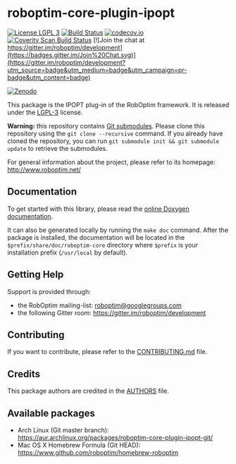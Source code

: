 roboptim-core-plugin-ipopt
==========================

[![License LGPL 3][badge-license]](http://www.gnu.org/licenses/lgpl-3.0.txt)
[![Build Status](https://travis-ci.org/roboptim/roboptim-core-plugin-ipopt.png?branch=master)](https://travis-ci.org/roboptim/roboptim-core-plugin-ipopt)
[![codecov.io](https://codecov.io/github/roboptim/roboptim-core-plugin-ipopt/coverage.svg?branch=master)](https://codecov.io/github/roboptim/roboptim-core-plugin-ipopt?branch=master)
[![Coverity Scan Build Status](https://scan.coverity.com/projects/877/badge.svg)](https://scan.coverity.com/projects/877)
[![Join the chat at https://gitter.im/roboptim/development](https://badges.gitter.im/Join%20Chat.svg)](https://gitter.im/roboptim/development?utm_source=badge&utm_medium=badge&utm_campaign=pr-badge&utm_content=badge)


[![Zenodo](https://zenodo.org/badge/doi/10.5281/zenodo.10332.png)](http://zenodo.org/record/10332)

This package is the IPOPT plug-in of the RobOptim framework. It is
released under the [LGPL-3](COPYING.LESSER) license.

**Warning:** this repository contains [Git
submodules][git-submodules]. Please clone this repository using the
`git clone --recursive` command. If you already have cloned the
repository, you can run `git submodule init && git submodule update`
to retrieve the submodules.


For general information about the project, please refer to its
homepage: http://www.roboptim.net/


Documentation
-------------

To get started with this library, please read the [online Doxygen
documentation][doxygen-documentation].

It can also be generated locally by running the `make doc`
command. After the package is installed, the documentation will be
located in the `$prefix/share/doc/roboptim-core` directory where
`$prefix` is your installation prefix (`/usr/local` by default).


Getting Help
------------

Support is provided through:
 * the RobOptim mailing-list: roboptim@googlegroups.com
 * the following Gitter room: https://gitter.im/roboptim/development


Contributing
------------

If you want to contribute, please refer to the
[CONTRIBUTING.md](CONTRIBUTING.md) file.


Credits
-------

This package authors are credited in the [AUTHORS](AUTHORS) file.


Available packages
------------------

 * Arch Linux (Git master branch):
   https://aur.archlinux.org/packages/roboptim-core-plugin-ipopt-git/
 * Mac OS X Homebrew Formula (Git HEAD):
   https://www.github.com/roboptim/homebrew-roboptim

[badge-license]: https://img.shields.io/badge/license-LGPL_3-green.svg

[doxygen-documentation]: http://www.roboptim.net/roboptim-core-plugin-ipopt/doxygen/HEAD/

[git-submodules]: http://git-scm.com/book/en/Git-Tools-Submodules

[Boost]: http://www.boost.org/
[CMake]: htttp://www.cmake.org/
[Doxygen]: http://www.stack.nl/~dimitri/doxygen/
[Eigen]: http://eigen.tuxfamily.org/
[Git]: http://git-scm.com/
[Libtool]: https://www.gnu.org/software/libtool/
[pkg-config]: http://www.freedesktop.org/wiki/Software/pkg-config/
[RobotPkg]: http://robotpkg.openrobots.org/
